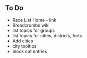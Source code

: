 ## To Do

- Race List Home - link
- Breadcrumbs wiki
- list topics for groups
- list topics for cities, districts, forts
- Add cities
- city tooltips
- block out entries